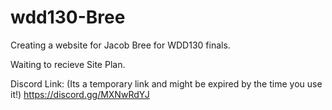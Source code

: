 # wdd130-Bree

Creating a website for Jacob Bree for WDD130 finals.

Waiting to recieve Site Plan.

Discord Link: (Its a temporary link and might be expired by the time you use it!) https://discord.gg/MXNwRdYJ

